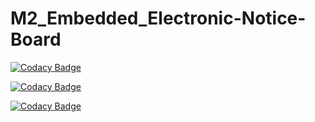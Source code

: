 # M2_Embedded_Electronic-Notice-Board

[![Codacy Badge](https://app.codacy.com/project/badge/Grade/05b49b123fc64891bacd77ab87e03c64)](https://www.codacy.com/gh/Swaykutty28/M2_Embedded_Electronic-Notice-Board/dashboard?utm_source=github.com&amp;utm_medium=referral&amp;utm_content=Swaykutty28/M2_Embedded_Electronic-Notice-Board&amp;utm_campaign=Badge_Grade)

[![Codacy Badge](https://api.codiga.io/project/30315/status/svg)](https://app.codiga.io/public/project/30315/M2_Embedded_Electronic-Notice-Board/dashboard)

[![Codacy Badge](https://api.codiga.io/project/30315/score/svg)](https://app.codiga.io/public/project/30315/M2_Embedded_Electronic-Notice-Board/dashboard)
